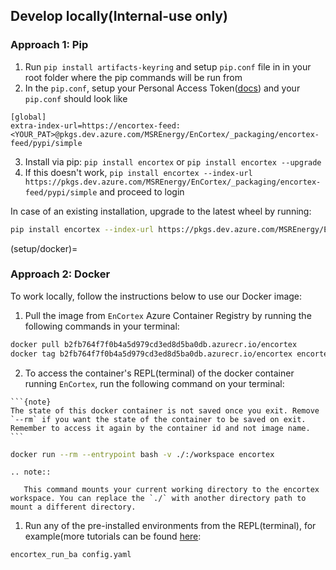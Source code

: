 ## Develop locally(Internal-use only)

### Approach 1: Pip


1. Run `pip install artifacts-keyring` and setup `pip.conf` file in in your root folder where the pip commands will be run from
2. In the `pip.conf`, setup your Personal Access Token([docs](https://docs.microsoft.com/en-us/azure/devops/organizations/accounts/use-personal-access-tokens-to-authenticate?view=azure-devops&tabs=Linux#create-a-pat)) and your `pip.conf` should look like
```
[global]
extra-index-url=https://encortex-feed:<YOUR_PAT>@pkgs.dev.azure.com/MSREnergy/EnCortex/_packaging/encortex-feed/pypi/simple
```

3. Install via pip: `pip install encortex` or `pip install encortex --upgrade`
4. If this doesn't work, `pip install encortex --index-url https://pkgs.dev.azure.com/MSREnergy/EnCortex/_packaging/encortex-feed/pypi/simple` and proceed to login

In case of an existing installation, upgrade to the latest wheel by running:

```bash
pip install encortex --index-url https://pkgs.dev.azure.com/MSREnergy/EnCortex/_packaging/encortex-feed/pypi/simple
```


(setup/docker)=
### Approach 2: Docker

To work locally, follow the instructions below to use our Docker image:

1. Pull the image from `EnCortex` Azure Container Registry by running the following commands in your terminal:

```bash
docker pull b2fb764f7f0b4a5d979cd3ed8d5ba0db.azurecr.io/encortex
docker tag b2fb764f7f0b4a5d979cd3ed8d5ba0db.azurecr.io/encortex encortex
```

2. To access the container's REPL(terminal) of the docker container running `EnCortex`, run the following command on your terminal:

````{margin}
```{note}
The state of this docker container is not saved once you exit. Remove `--rm` if you want the state of the container to be saved on exit. Remember to access it again by the container id and not image name.
```
````

```bash
docker run --rm --entrypoint bash -v ./:/workspace encortex
```

````{eval-rst}
.. note::

   This command mounts your current working directory to the encortex workspace. You can replace the `./` with another directory path to mount a different directory.
````

1. Run any of the pre-installed environments from the REPL(terminal), for example(more tutorials can be found [here](../tutorials/index.md):

```bash
encortex_run_ba config.yaml
```
